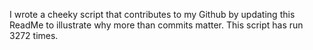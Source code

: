 I wrote a cheeky script that contributes to my Github by updating this ReadMe to illustrate why more than commits matter. This script has run 3272 times.